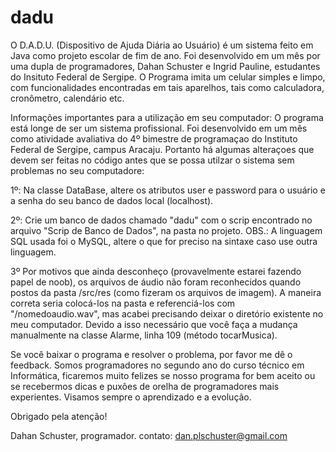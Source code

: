 # dadu
O D.A.D.U. (Dispositivo de Ajuda Diária ao Usuário) é um sistema feito em Java como projeto escolar de fim de ano. Foi desenvolvido em um mês por uma dupla de programadores, Dahan Schuster e Ingrid Pauline, estudantes do Insituto Federal de Sergipe. O Programa imita um celular simples e limpo, com funcionalidades encontradas em tais aparelhos, tais como calculadora, cronômetro, calendário etc.


Informações importantes para a utilização em seu computador:
O programa está longe de ser um sistema profissional. Foi desenvolvido em um mês como atividade avaliativa do 4º bimestre
de programaçao do Instituto Federal de Sergipe, campus Aracaju.
Portanto há algumas alteraçoes que devem ser feitas no código antes que se possa utilzar o sistema sem problemas no seu computadore:

1º: Na classe DataBase, altere os atributos user e password para o usuário e a senha do seu banco de dados local (localhost).

2º: Crie um banco de dados chamado "dadu" com o scrip encontrado no arquivo "Scrip de Banco de Dados", na pasta no projeto.
OBS.: A linguagem SQL usada foi o MySQL, altere o que for preciso na sintaxe caso use outra linguagem.

3º Por motivos que ainda desconheço (provavelmente estarei fazendo papel de noob), os arquivos de áudio não foram reconhecidos
quando postos da pasta /src/res (como fizeram os arquivos de imagem). A maneira correta seria colocá-los na pasta e referenciá-los
com "/nomedoaudio.wav", mas acabei precisando deixar o diretório existente no meu computador. Devido a isso  necessário que você
faça a mudança manualmente na classe Alarme, linha 109 (método tocarMusica).

Se você baixar o programa e resolver o problema, por favor me dê o feedback. Somos programadores no segundo ano do curso técnico em Informática,
ficaremos muito felizes se nosso programa for bem aceito ou se recebermos dicas e puxões de orelha de programadores mais experientes.
Visamos sempre o aprendizado e a evolução.

Obrigado pela atenção!

Dahan Schuster, programador.
contato: dan.plschuster@gmail.com
